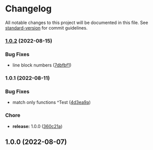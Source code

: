 # Changelog

All notable changes to this project will be documented in this file. See [standard-version](https://github.com/conventional-changelog/standard-version) for commit guidelines.

### [1.0.2](https://github.com/devtin/go-test-parser/compare/v1.0.1...v1.0.2) (2022-08-15)


### Bug Fixes

* line block numbers ([7dbfbf1](https://github.com/devtin/go-test-parser/commit/7dbfbf18ae600e84cb05c60e5c337668418264d0))

### 1.0.1 (2022-08-11)


### Bug Fixes

* match only functions ^Test ([4d3ea9a](https://github.com/devtin/go-test-parser/commit/4d3ea9a8f18bd756d59fb5b4dcc82f21b3344c25))


### Chore

* **release:** 1.0.0 ([360c21a](https://github.com/devtin/go-test-parser/commit/360c21a64e9e260da0c63a8e3bbb4208e06f57b6))

## 1.0.0 (2022-08-07)
